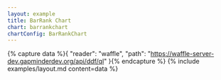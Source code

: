 ```yaml
---
layout: example
title: BarRank Chart
chart: barrankchart
chartConfig: BarRankChart
---
```


{% capture data %}{
  "reader": "waffle",
  "path": "https://waffle-server-dev.gapminderdev.org/api/ddf/ql"
}{% endcapture %}
{% include examples/layout.md content=data %}